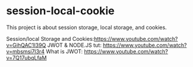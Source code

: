 # session-local-cookie

This project is about session storage, local storage, and cookies.

Session/local Storage and Cookies:https://www.youtube.com/watch?v=GihQAC1I39Q
JWOT & NODE.JS tut: https://www.youtube.com/watch?v=mbsmsi7l3r4
What is JWOT: https://www.youtube.com/watch?v=7Q17ubqLfaM

